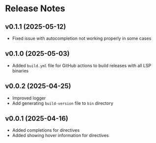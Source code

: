 # Release Notes

## v0.1.1 (2025-05-12)
- Fixed issue with autocompletion not working properly in some cases

## v0.1.0 (2025-05-03)
- Added `build.yml` file for GitHub actions to build releases with all LSP binaries

## v0.0.2 (2025-04-25)
- Improved logger
- Add generating `build-version` file to `bin` directory

## v0.0.1 (2025-04-16)
- Added completions for directives
- Added showing hover information for directives

